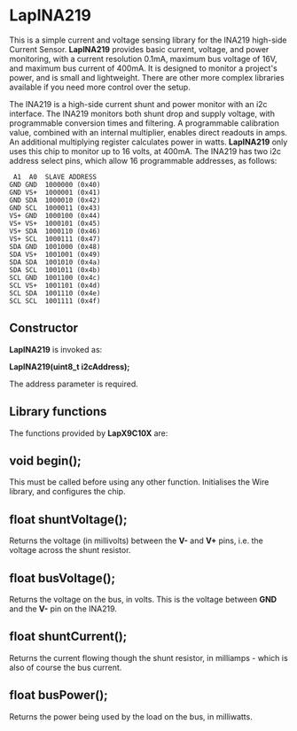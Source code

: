 # LapINA219
This is a simple current and voltage sensing library for the INA219 high-side Current Sensor. **LapINA219** provides basic current, voltage, and power monitoring, with a current resolution 0.1mA, maximum bus voltage of 16V, and maximum bus current of 400mA. It is designed to monitor a project's power, and is small and lightweight. There are other more complex libraries available if you need more control over the setup.

The INA219 is a high-side current shunt and power monitor with an i2c interface. The INA219 monitors both shunt drop and supply voltage, with
programmable conversion times and filtering. A programmable calibration value, combined with an internal multiplier, enables direct readouts in amps. An additional multiplying register calculates power in watts. **LapINA219** only uses this chip to monitor up to 16 volts, at 400mA. The INA219 has two i2c address select pins, which allow 16 programmable addresses, as follows:

     A1  A0  SLAVE ADDRESS
    GND GND  1000000 (0x40) 
    GND VS+  1000001 (0x41)
    GND SDA  1000010 (0x42)
    GND SCL  1000011 (0x43)
    VS+ GND  1000100 (0x44)
    VS+ VS+  1000101 (0x45)
    VS+ SDA  1000110 (0x46)
    VS+ SCL  1000111 (0x47)
    SDA GND  1001000 (0x48)
    SDA VS+  1001001 (0x49)
    SDA SDA  1001010 (0x4a)
    SDA SCL  1001011 (0x4b)
    SCL GND  1001100 (0x4c)
    SCL VS+  1001101 (0x4d)
    SCL SDA  1001110 (0x4e)
    SCL SCL  1001111 (0x4f)


**Constructor**
---------------------
**LapINA219** is invoked as:

  **LapINA219(uint8_t i2cAddress);** 

The address parameter is required.

**Library functions**
---------------------

The functions provided by **LapX9C10X** are:

void begin();
-------------
This must be called before using any other function. 
Initialises the Wire library, and configures the chip.

float shuntVoltage();  
---------------------------
Returns the voltage (in millivolts) between the **V-** and **V+** pins, i.e. the voltage across the shunt resistor.  

float busVoltage();
---------------------
Returns the voltage on the bus, in volts. This is the voltage between **GND** and the **V-** pin on the INA219.  

float shuntCurrent();
----------------------
Returns the current flowing though the shunt resistor, in milliamps - which is also of course the bus current.

float busPower();
----------------------
Returns the power being used by the load on the bus, in milliwatts. 


